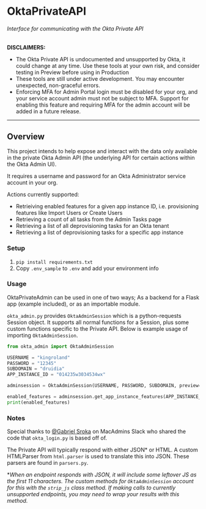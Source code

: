 # OktaPrivateAPI
###### Interface for communicating with the Okta Private API
**DISCLAIMERS:**
* The Okta Private API is undocumented and unsupported by Okta, it could change at any time. Use these tools at your own risk, and consider testing in Preview before using in Production
* These tools are still under active development. You may encounter unexpected, non-graceful errors.
* Enforcing MFA for Admin Portal login must be disabled for your org, and your service account admin must not be subject to MFA. Support for enabling this feature and requiring MFA for the admin account will be added in a future release.

---
## Overview

This project intends to help expose and interact with the data only available in the private Okta Admin API (the underlying API for certain actions within the Okta Admin UI).



It requires a username and password for an Okta Administrator service account in your org. 


Actions currently supported:
* Retrieiving enabled features for a given app instance ID, i.e. provisioning features like Import Users or Create Users
* Retrieving a count of all tasks from the Admin Tasks page
* Retrieving a list of all deprovisioning tasks for an Okta tenant
* Retrieving a list of deprovisioning tasks for a specific app instance

### Setup
1. `pip install requirements.txt`
2. Copy `.env_sample` to `.env` and add your environment info

### Usage
OktaPrivateAdmin can be used in one of two ways; As a backend for a Flask app (example included), or as an importable module. 

`okta_admin.py` provides `OktaAdminSession` which is a python-requests Session object. It supports all normal functions for a Session, plus some custom functions specific to the Private API. Below is example usage of importing `OktaAdminSession`. 
```python
from okta_admin import OktaAdminSession

USERNAME = "kingroland"
PASSWORD = "12345"
SUBDOMAIN = "druidia"
APP_INSTANCE_ID = "014235w3034534wx"

adminsession = OktaAdminSession(USERNAME, PASSWORD, SUBDOMAIN, preview=False)

enabled_features = adminsession.get_app_instance_features(APP_INSTANCE_ID)
print(enabled_features)
```


### Notes

Special thanks to [@Gabriel Sroka](https://github.com/gabrielsroka) on MacAdmins Slack who shared the code that `okta_login.py` is based off of.

The Private API will typically respond with either JSON* or HTML. A custom HTMLParser from `html.parser` is used to translate this into JSON. These parsers are found in `parsers.py`.

**When an endpoint responds with JSON, it will include some leftover JS as the first 11 characters. The custom methods for `OktaAdminSession` account for this with the `strip_js` class method. If making calls to currently unsupported endpoints, you may need to wrap your results with this method.* 